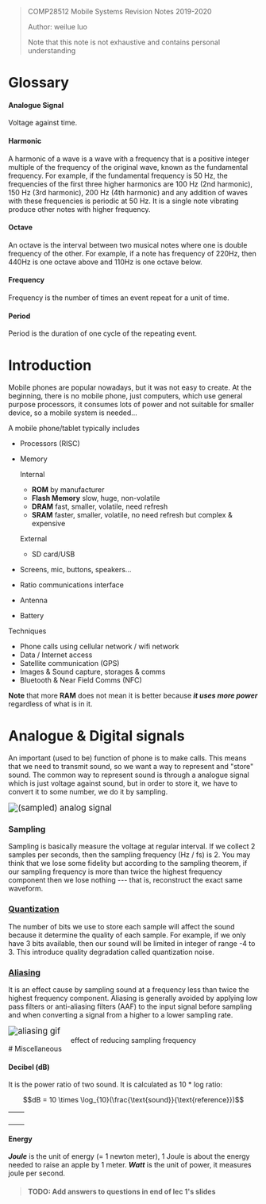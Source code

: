 > COMP28512 Mobile Systems Revision Notes 2019-2020
>
> Author: weilue luo
>
> Note that this note is not exhaustive and contains personal understanding



# Glossary

#### Analogue Signal

Voltage against time.

#### Harmonic

A harmonic of a wave is a wave with a frequency that is a positive integer multiple of the frequency of the original wave, known as the fundamental frequency. For example, if the fundamental frequency is 50 Hz, the frequencies of the first three higher harmonics are 100 Hz (2nd harmonic), 150 Hz (3rd harmonic), 200 Hz (4th harmonic) and any addition of waves with these frequencies is periodic at 50 Hz. It is a single note vibrating produce other notes with higher frequency.

#### Octave

An octave is the interval between two musical notes where one is double frequency of the other. For example, if a note has frequency of 220Hz, then 440Hz is one octave above and 110Hz is one octave below.

#### Frequency

Frequency is the number of times an event repeat for a unit of time.

#### Period

Period is the duration of one cycle of the repeating event.

# Introduction

Mobile phones are popular nowadays, but it was not easy to create. At the beginning, there is no mobile phone, just computers, which use general purpose processors, it consumes lots of power and not suitable for smaller device, so a mobile system is needed...

A mobile phone/tablet typically includes

- Processors (RISC)

- Memory

  Internal

  - **ROM** by manufacturer
  - **Flash Memory** slow, huge, non-volatile
  - **DRAM** fast, smaller, volatile, need refresh
  - **SRAM** faster, smaller, volatile, no need refresh but complex & expensive 

  External

  - SD card/USB

- Screens, mic, buttons, speakers...

- Ratio communications interface

- Antenna

- Battery

Techniques

- Phone calls using cellular network / wifi network
- Data / Internet access
- Satellite communication (GPS)
- Images & Sound capture, storages & comms
- Bluetooth & Near Field Comms (NFC)

**Note** that more **RAM** does not mean it is better because ***it uses more power*** regardless of what is in it.

# Analogue & Digital signals

An important (used to be) function of phone is to make calls. This means that we need to transmit sound, so we want a way to represent and "store" sound. The common way to represent sound is through a analogue signal which is just voltage against sound, but in order to store it, we have to convert it to some number, we do it by sampling.

<img src="https://i.ibb.co/YhB3wb5/screenshot-online-manchester-ac-uk-2020-02-11-11-26-30.png" alt="(sampled) analog signal" style="zoom:120%;" />

### Sampling

Sampling is basically measure the voltage at regular interval. If we collect 2 samples per seconds, then the sampling frequency (Hz / fs) is 2. You may think that we lose some fidelity but according to the sampling theorem, if our sampling frequency is more than twice the highest frequency component then we lose nothing --- that is, reconstruct the exact same waveform.

### [Quantization](https://en.wikipedia.org/wiki/Quantization_(signal_processing))

The number of bits we use to store each sample will affect the sound because it determine the quality of each sample. For example, if we only have 3 bits available, then our sound will be limited in integer of range -4 to 3. This introduce quality degradation called quantization noise.

### [Aliasing](https://en.wikipedia.org/wiki/Aliasing)

It is an effect cause by sampling sound at a frequency less than twice the highest frequency component. Aliasing is generally avoided by applying low pass filters or anti-aliasing filters (AAF) to the input signal before sampling and when converting a signal from a higher to a lower sampling rate.

<img src="https://upload.wikimedia.org/wikipedia/commons/c/cf/Aliasing_sinusoidal.gif" alt="aliasing gif" style="zoom:120%;" />

<center>effect of reducing sampling frequency</center>
# Miscellaneous

#### Decibel (dB)

It is the power ratio of two sound. It is calculated as 10 * log ratio:

$$dB = 10 \times \log_{10}(\frac{\text{sound}}{\text{reference}})$$



|      |      |
| ---- | ---- |
|      |      |
|      |      |
|      |      |
|      |      |



#### Energy

***Joule*** is the unit of energy (= 1 newton meter), 1 Joule is about the energy needed to raise an apple by 1 meter. ***Watt*** is the unit of power, it measures joule per second.

> #### TODO: Add answers to questions in end of lec 1's slides
